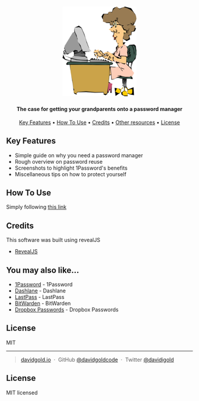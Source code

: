 <h1 align="center">
  <br>
  <a href="https://passwords4boomers-fqitg3vak.vercel.app/"><img src="./assets/pw4boomers.png" alt="Older person on a computer" width="200"></a>
</h1>

<h4 align="center">The case for getting your grandparents onto a password manager</h4>

<p align="center">
  <a href="#key-features">Key Features</a> •
  <a href="#how-to-use">How To Use</a> •
  <a href="#credits">Credits</a> •
  <a href="#you-may-also-like">Other resources</a> •
  <a href="#license">License</a>
</p>

<!-- todo  -->

## Key Features

- Simple guide on why you need a password manager
- Rough overview on password reuse
- Screenshots to highlight 1Password's benefits
- Miscellaneous tips on how to protect yourself

## How To Use

Simply following <a href="https://passwords4boomers-fqitg3vak.vercel.app/">this link</a>

## Credits

This software was built using revealJS

- [RevealJS](https://revealjs.com/)

## You may also like...

- [1Password](https://1password.com/) - 1Password
- [Dashlane](https://www.dashlane.com/lp/search?utm_source=adwords&utm_campaign=US_Search_Password_Exact&utm_medium=15588320097&utm_term=Password%20Manager&gclid=CjwKCAiAudD_BRBXEiwAudakX1t0Ml5IBgBM99Oad6KZ054ja34hilZCAV-sKVRKNO0VT-QM-_S_ahoCD-gQAvD_BwE) - Dashlane
- [LastPass](https://www.lastpass.com/get-premium?gclid=CjwKCAiAudD_BRBXEiwAudakX3zFhoCjNNZN8BfdpDBM8ECE9vXjNbkwC1OO_WAbvMB_q1vbGY15ChoChU8QAvD_BwE&gclsrc=aw.ds) - LastPass
- [BitWarden](bitwarden.com) - BitWarden
- [Dropbox Passwords](https://www.dropbox.com/features/security/passwords) - Dropbox Passwords

## License

MIT

---

> [davidgold.io](https://www.davidgold.io) &nbsp;&middot;&nbsp;
> GitHub [@davidgoldcode](https://github.com/davidgoldcode) &nbsp;&middot;&nbsp;
> Twitter [@davidigold](https://twitter.com/davidigold)

## License

MIT licensed
